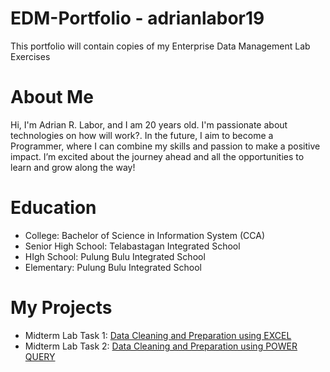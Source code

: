 # EDM-Portfolio - adrianlabor19
This portfolio will contain copies of my Enterprise Data Management Lab Exercises
# About Me
Hi, I'm Adrian R. Labor, and I am 20 years old. I'm passionate about technologies on how will work?. In the future, I aim to become a Programmer, where I can combine my skills and passion to make a positive impact. I’m excited about the journey ahead and all the opportunities to learn and grow along the way!


# Education
- College: Bachelor of Science in Information System (CCA)
- Senior High School: Telabastagan Integrated School
- HIgh School: Pulung Bulu Integrated School
- Elementary: Pulung Bulu Integrated School
# My Projects
- Midterm Lab Task 1: [Data Cleaning and Preparation using EXCEL](Midterm%20Lab%20Task%201/README.md)
- Midterm Lab Task 2: [Data Cleaning and Preparation using POWER QUERY]([httpse://arshpatchak.github.io/testCodes/](https://github.com/adrianlabor19/adrianlabor19/blob/08ca4377669b86952c820b292cc2efd55ef5ffe9/Midterm%20Task%202/README.md))
